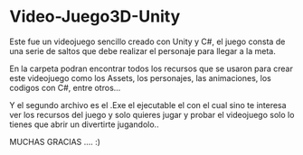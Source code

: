 # Video-Juego3D-Unity
Este fue un videojuego sencillo creado con Unity y C#, 
el juego consta de una serie de saltos que debe realizar el personaje para llegar a la meta. 

En la carpeta podran encontrar todos los recursos que se 
usaron para crear este videojuego como los Assets, los personajes, 
las animaciones, los codigos con C#, entre otros...

Y el segundo archivo es el .Exe el ejecutable el con el cual sino 
te interesa ver los recursos del juego y solo quieres jugar y probar el 
videojuego solo lo tienes que abrir un divertirte jugandolo..

MUCHAS GRACIAS .... :)
